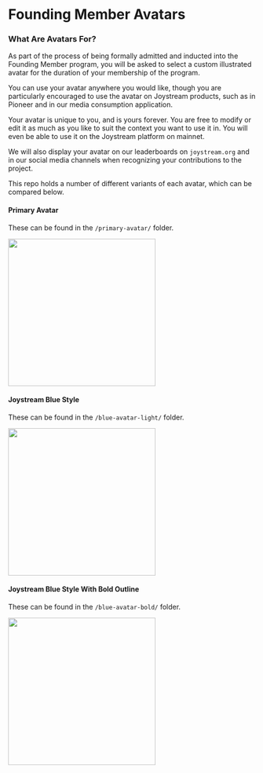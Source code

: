 # Founding Member Avatars

### What Are Avatars For?

As part of the process of being formally admitted and inducted into the Founding Member program, you will be asked to select a custom illustrated avatar for the duration of your membership of the program.

You can use your avatar anywhere you would like, though you are particularly encouraged to use the avatar on Joystream products, such as in Pioneer and in our media consumption application.

Your avatar is unique to you, and is yours forever. You are free to modify or edit it as much as you like to suit the context you want to use it in.
You will even be able to use it on the Joystream platform on mainnet.

We will also display your avatar on our leaderboards on `joystream.org` and in our social media channels when recognizing your contributions to the project.

This repo holds a number of different variants of each avatar, which can be compared below.

#### Primary Avatar

These can be found in the `/primary-avatar/` folder.

<img width="300" src="/avatars/primary-avatar/1.png">

#### Joystream Blue Style

These can be found in the `/blue-avatar-light/` folder.

<img width="300" src="/avatars/blue-avatar-light/17.png">

#### Joystream Blue Style With Bold Outline

These can be found in the `/blue-avatar-bold/` folder.

<img width="300" src="/avatars/blue-avatar-bold/13.png">
